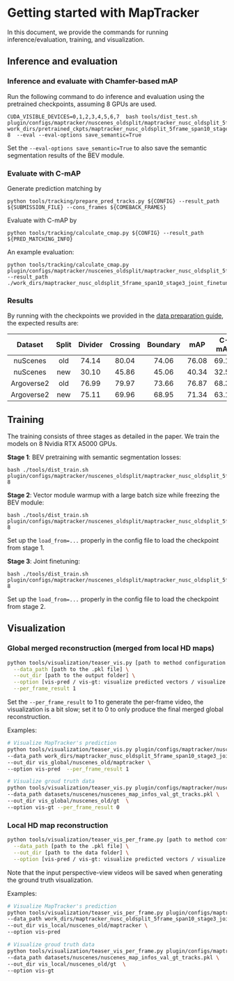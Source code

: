 # Getting started with MapTracker

In this document, we provide the commands for running inference/evaluation, training, and visualization.


## Inference and evaluation


### Inference and evaluate with Chamfer-based mAP


Run the following command to do inference and evaluation using the pretrained checkpoints, assuming 8 GPUs are used.

```
CUDA_VISIBLE_DEVICES=0,1,2,3,4,5,6,7  bash tools/dist_test.sh  plugin/configs/maptracker/nuscenes_oldsplit/maptracker_nusc_oldsplit_5frame_span10_stage3_joint_finetune.py    work_dirs/pretrained_ckpts/maptracker_nusc_oldsplit_5frame_span10_stage3_joint_finetune/latest.pth  8  --eval --eval-options save_semantic=True
```

Set the ``--eval-options save_semantic=True`` to also save the semantic segmentation results of the BEV module.


### Evaluate with C-mAP

Generate prediction matching by
```
python tools/tracking/prepare_pred_tracks.py ${CONFIG} --result_path ${SUBMISSION_FILE} --cons_frames ${COMEBACK_FRAMES}
```

Evaluate with C-mAP by
```
python tools/tracking/calculate_cmap.py ${CONFIG} --result_path ${PRED_MATCHING_INFO}
```

An example evaluation:
```
python tools/tracking/calculate_cmap.py plugin/configs/maptracker/nuscenes_oldsplit/maptracker_nusc_oldsplit_5frame_span10_stage3_joint_finetune.py --result_path ./work_dirs/maptracker_nusc_oldsplit_5frame_span10_stage3_joint_finetune/pos_predictions.pkl
```

### Results

By running with the checkpoints we provided in the [data preparation guide](docs/data_preparation.md), the expected results are:

|                          Dataset                               | Split | Divider | Crossing | Boundary | mAP |      C-mAP  |
|:------------------------------------------------------------------------:|:--------:|:-------:|:--------:|:--------:|:---------:|:-------------------------------------------------------------------------------------------:|
|            nuScenes             |  old  |  74.14  |  80.04   |  74.06   |   76.08  | 69.13  |
|            nuScenes             |  new  |  30.10  |  45.86   |  45.06   |   40.34  | 32.50  |
|            Argoverse2           |  old  |  76.99  |  79.97   |  73.66   |   76.87  | 68.35  |
|            Argoverse2           |  new  |  75.11  |  69.96   |  68.95   |   71.34  | 63.11  |


## Training

The training consists of three stages as detailed in the paper. We train the models on 8 Nvidia RTX A5000 GPUs. 

**Stage 1**: BEV pretraining with semantic segmentation losses:
```
bash ./tools/dist_train.sh plugin/configs/maptracker/nuscenes_oldsplit/maptracker_nusc_oldsplit_5frame_span10_stage1_bev_pretrain.py 8
```

**Stage 2**: Vector module warmup with a large batch size while freezing the BEV module:
```
bash ./tools/dist_train.sh plugin/configs/maptracker/nuscenes_oldsplit/maptracker_nusc_oldsplit_5frame_span10_stage2_warmup.py 8
```
Set up the ``load_from=...`` properly in the config file to load the checkpoint from stage 1.

**Stage 3**: Joint finetuning:
```
bash ./tools/dist_train.sh plugin/configs/maptracker/nuscenes_oldsplit/maptracker_nusc_oldsplit_5frame_span10_stage3_joint_finetune.py 8
```
Set up the ``load_from=...`` properly in the config file to load the checkpoint from stage 2.



## Visualization

### Global merged reconstruction (merged from local HD maps)

```bash
python tools/visualization/teaser_vis.py [path to method configuration file under plugin/configs] \
  --data_path [path to the .pkl file] \
  --out_dir [path to the output folder] \
  --option [vis-pred / vis-gt: visualize predicted vectors / visualize ground truth vectors] \
  --per_frame_result 1
```
Set the ``--per_frame_result`` to 1 to generate the per-frame video, the visualization is a bit slow; set it to 0 to only produce the final merged global reconstruction. 


Examples:
```bash
# Visualize MapTracker's prediction
python tools/visualization/teaser_vis.py plugin/configs/maptracker/nuscenes_oldsplit/maptracker_nusc_oldsplit_5frame_span10_stage3_joint_finetune.py \
--data_path work_dirs/maptracker_nusc_oldsplit_5frame_span10_stage3_joint_finetune/pos_predictions.pkl \
--out_dir vis_global/nuscenes_old/maptracker \
--option vis-pred  --per_frame_result 1

# Visualize groud truth data
python tools/visualization/teaser_vis.py plugin/configs/maptracker/nuscenes_oldsplit/maptracker_nusc_oldsplit_5frame_span10_stage3_joint_finetune.py \
--data_path datasets/nuscenes/nuscenes_map_infos_val_gt_tracks.pkl \
--out_dir vis_global/nuscenes_old/gt  \
--option vis-gt --per_frame_result 0
```


### Local HD map reconstruction

```bash
python tools/visualization/teaser_vis_per_frame.py [path to method configuration file under plugin/configs] \
  --data_path [path to the .pkl file] \
  --out_dir [path to the data folder] \
  --option [vis-pred / vis-gt: visualize predicted vectors / visualize ground truth vectors and input video streams]
```

Note that the input perspective-view videos will be saved when generating the ground truth visualization.


Examples:
```bash
# Visualize MapTracker's prediction
python tools/visualization/teaser_vis_per_frame.py plugin/configs/maptracker/nuscenes_oldsplit/maptracker_nusc_oldsplit_5frame_span10_stage3_joint_finetune.py \
--data_path work_dirs/maptracker_nusc_oldsplit_5frame_span10_stage3_joint_finetune/pos_predictions.pkl \
--out_dir vis_local/nuscenes_old/maptracker \
--option vis-pred

# Visualize groud truth data
python tools/visualization/teaser_vis_per_frame.py plugin/configs/maptracker/nuscenes_oldsplit/maptracker_nusc_oldsplit_5frame_span10_stage3_joint_finetune.py \
--data_path datasets/nuscenes/nuscenes_map_infos_val_gt_tracks.pkl \
--out_dir vis_local/nuscenes_old/gt  \
--option vis-gt
```
